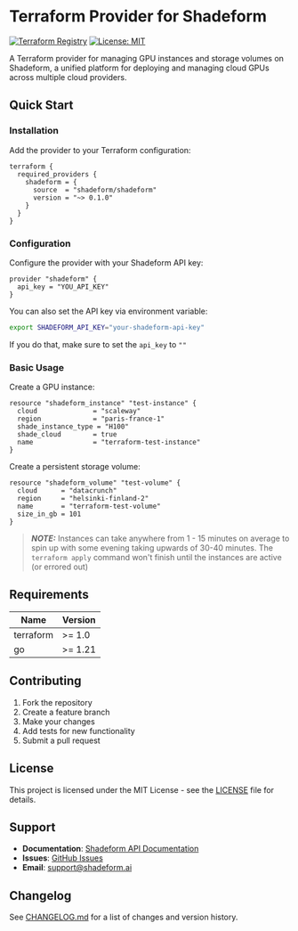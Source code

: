 # Terraform Provider for Shadeform

[![Terraform Registry](https://img.shields.io/badge/terraform-registry-blue.svg)](https://registry.terraform.io/providers/shadeform/shadeform)
[![License: MIT](https://img.shields.io/badge/License-MIT-yellow.svg)](https://opensource.org/licenses/MIT)

A Terraform provider for managing GPU instances and storage volumes on Shadeform, a unified platform for deploying and managing cloud GPUs across multiple cloud providers.

## Quick Start

### Installation

Add the provider to your Terraform configuration:

```hcl
terraform {
  required_providers {
    shadeform = {
      source  = "shadeform/shadeform"
      version = "~> 0.1.0"
    }
  }
}
```

### Configuration

Configure the provider with your Shadeform API key:

```hcl
provider "shadeform" {
  api_key = "YOU_API_KEY"
}
```

You can also set the API key via environment variable:

```bash
export SHADEFORM_API_KEY="your-shadeform-api-key"
```

If you do that, make sure to set the `api_key` to `""`

### Basic Usage

Create a GPU instance:

```hcl
resource "shadeform_instance" "test-instance" {
  cloud              = "scaleway"
  region             = "paris-france-1"
  shade_instance_type = "H100"
  shade_cloud        = true
  name               = "terraform-test-instance"
} 
```

Create a persistent storage volume:

```hcl
resource "shadeform_volume" "test-volume" {
  cloud      = "datacrunch"
  region     = "helsinki-finland-2"
  name       = "terraform-test-volume"
  size_in_gb = 101
}
```

> **_NOTE:_** Instances can take anywhere from 1 - 15 minutes on average to spin up with some evening taking upwards of 30-40 minutes.
The `terraform apply` command won't finish until the instances are active (or errored out)

## Requirements

| Name | Version |
|------|---------|
| terraform | >= 1.0 |
| go | >= 1.21 |

## Contributing

1. Fork the repository
2. Create a feature branch
3. Make your changes
4. Add tests for new functionality
5. Submit a pull request

## License

This project is licensed under the MIT License - see the [LICENSE](LICENSE) file for details.

## Support

- **Documentation**: [Shadeform API Documentation](https://docs.shadeform.ai)
- **Issues**: [GitHub Issues](https://github.com/shadeform/terraform-provider-shadeform/issues)
- **Email**: support@shadeform.ai

## Changelog

See [CHANGELOG.md](CHANGELOG.md) for a list of changes and version history. 